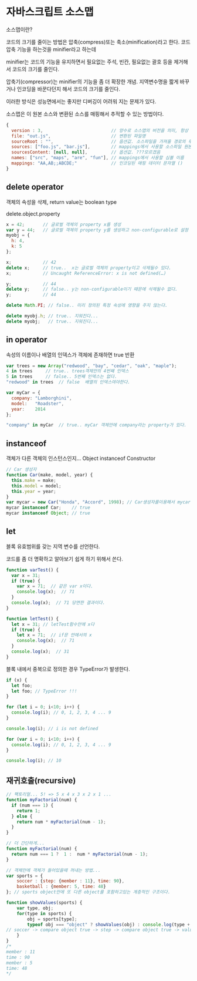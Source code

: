 # 자바스크립트 소스맵

소스맵이란?

코드의 크기를 줄이는 방법은 압축(compress)또는 축소(minification)라고 한다. 코드 압축 기능을 하는것을 minifier라고 하는데

minifier는 코드의 기능을 유지하면서 필요없는 주석, 빈칸, 필요없는 괄호 등을 제거해서 코드의 크기를 줄인다.

압축기(compressor)는 minifier의 기능을 좀 더 확장한 개념. 지역변수명을 짧게 바꾸거나 인코딩을 바꾼다던지 해서 코드의 크기를 줄인다.

이러한 방식은 성능면에서는 좋지만 디버깅이 어려워 지는 문제가 있다.

소스맵은 이 원본 소스와 변환된 소스를 매핑해서 추적할 수 있는 방법이다.

```javascript
{
  version : 3,                          // 양수로 소스맵의 버전을 의미, 항상 제일먼저 나와야함
  file: "out.js",                       // 변환된 파일명
  sourceRoot : "",                      // 옵션값. 소스파일을 가져올 경로의 루트를 재조정
  sources: ["foo.js", "bar.js"],        // mappings에서 사용할 소스파일 원본의 배열
  sourcesContent: [null, null],         // 옵션값. ???모르겠음
  names: ["src", "maps", "are", "fun"], // mappings에서 사용할 심볼 이름
  mappings: "AA,AB;;ABCDE;"             // 인코딩된 매핑 데이터 문자열 ()
}
```



## delete operator

객체의 속성을 삭제, return value는 boolean type

delete.object.property

```javascript
x = 42;       // 글로벌 객체의 property x를 생성
var y = 44;   // 글로벌 객체의 property y를 생성하고 non-configurable로 설정
myobj = {
  h: 4,
  k: 5
};

x;            // 42
delete x;     // true..  x는 글로벌 객체의 property이고 삭제될수 있다.
x;            // Uncaught ReferenceError: x is not defined(…)

y;            // 44
delete y;     // false.. y는 non-configurable이기 때문에 삭제될수 없다.
y;            // 44

delete Math.PI; // false.. 미리 정의된 특정 속성에 영향을 주지 않는다.

delete myobj.h; // true.. 지워진다...
delete myobj;   // true.. 지워진다...
```

## in operator

속성의 이름이나 배열의 인덱스가 객체에 존재하면 true 반환

```javascript
var trees = new Array("redwood", "bay", "cedar", "oak", "maple");
4 in trees     // true.. trees객체안의 4번째 인덱스
5 in trees     // false.. 5번째 인덱스는 없다.
"redwood" in trees  // false  배열의 인덱스여야한다.

var myCar = {
  company: "Lamborghini",
  model:   "Roadster",
  year:    2014
};

"company" in myCar  // true.. myCar 객체안에 company라는 property가 있다.
```

## instanceof

객체가 다른 객체의 인스턴스인지...  Object instanceof Constructor

```javascript
// Car 생성자
function Car(make, model, year) {
  this.make = make;
  this.model = model;
  this.year = year;
}
var mycar = new Car("Honda", "Accord", 1998); // Car생성자를이용해서 mycar객체를 만듬
mycar instanceof Car;    // true
mycar instanceof Object; // true
```

## let

블록 유효범위를 갖는 지역 변수를 선언한다.

코드를 좀 더 명확하고 알아보기 쉽게 하기 위해서 쓴다.

```javascript
function varTest() {
  var x = 31;
  if (true) {
    var x = 71;  // 같은 var x이다.
    console.log(x);  // 71
  }
  console.log(x);  // 71 당연한 결과이다.
}

function letTest() {
  let x = 31; // letTest함수안에 x다
  if (true) {
    let x = 71;  // if문 안에서의 x
    console.log(x);  // 71
  }
  console.log(x);  // 31
}
```

블록 내에서 중복으로 정의한 경우 TypeError가 발생한다.

```javascript
if (x) {
  let foo;
  let foo; // TypeError !!!
}
```

```javascript
for (let i = 0; i<10; i++) {
  console.log(i); // 0, 1, 2, 3, 4 ... 9
}

console.log(i); // i is not defined

for (var i = 0; i<10; i++) {
  console.log(i); // 0, 1, 2, 3, 4 ... 9
}

console.log(i); // 10
```

## 재귀호출(recursive)

```javascript
// 팩토리얼... 5! => 5 x 4 x 3 x 2 x 1 ...
function myFactorial(num) {
  if (num === 1) {
    return 1;
  } else {
    return num * myFactorial(num - 1);
  }
}

// 더 간단하게...
function myFactorial(num) {
  return num === 1 ?  1 :  num * myFactorial(num - 1);
}

// 객체안에 객체가 들어있을때 꺼내는 방법...
var sports = {
    soccer : {step: {member : 11}, time: 90},
    basketball : {member: 5, time: 48}
}; // sports object안에 또 다른 object를 포함하고있는 계층적인 구조이다.

function showValues(sports) {
    var type, obj;
    for(type in sports) {
        obj = sports[type];
        typeof obj === "object" ? showValues(obj) : console.log(type + " : " + obj);
// soccer -> compare object true -> step -> compare object true -> value -> compare object false -> member : 11
    }
}
/*
member : 11
time : 90
member : 5
time: 48
*/
```

